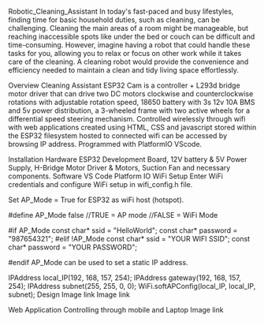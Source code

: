 Robotic_Cleaning_Assistant
In today's fast-paced and busy lifestyles, finding time for basic household duties, such as cleaning, can be challenging. Cleaning the main areas of a room might be manageable, but reaching inaccessible spots like under the bed or couch can be difficult and time-consuming. However, imagine having a robot that could handle these tasks for you, allowing you to relax or focus on other work while it takes care of the cleaning. A cleaning robot would provide the convenience and efficiency needed to maintain a clean and tidy living space effortlessly.

Overview
Cleaning Assistant ESP32 Cam is a controller + L293d bridge motor driver that can drive two DC motors clockwise and counterclockwise rotations with adjustable rotation speed, 18650 battery with 3s 12v 10A BMS and 5v power distribution, a 3-wheeled frame with two active wheels for a differential speed steering mechanism. Controlled wirelessly through wifi with web applications created using HTML, CSS and javascript stored within the ESP32 filesystem hosted to connected wifi can be accessed by browsing IP address. Programmed with PlatformIO VScode.

Installation
Hardware
ESP32 Development Board,
12V battery & 5V Power Supply,
H-Bridge Motor Driver & Motors,
Suction Fan and necessary components.
Software
VS Code Platform IO
WiFi Setup
Enter WiFi credentials and configure WiFi setup in wifi_config.h file.

Set AP_Mode = True for ESP32 as wiFi host (hotspot).

#define AP_Mode false //TRUE = AP mode //FALSE = WiFi Mode

#if AP_Mode
  const char* ssid = "HelloWorld";
  const char* password = "987654321";
#elif !AP_Mode
  const char* ssid = "YOUR WIFI SSID";
  const char* password = "YOUR PASSWORD";

#endif
AP_Mode can be used to set a static IP address.

IPAddress local_IP(192, 168, 157, 254);
IPAddress gateway(192, 168, 157, 254);
IPAddress subnet(255, 255, 0, 0);
WiFi.softAPConfig(local_IP, local_IP, subnet);
Design
Image link Image link

Web Application
Controlling through mobile and Laptop
Image link
